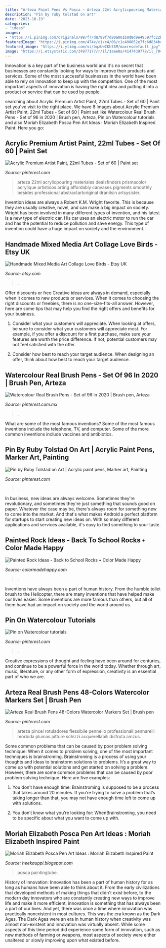 ```yaml
---
title: "Arteza Paint Pens Vs Posca ~ Arteza 22ml Acrylicpouring Materiales Dealsfinders Prismacolor Acrylique Artísticos Arting Affordably Canvases Pigments Smoothly Besides Professional Abstractartoriginal Dranitsin Artsysister"
description: "Pin by ruby tolstad on art"
date: "2023-10-19"
categories:
- "ideas"
images:
- "https://i.pinimg.com/originals/99/f7/d8/99f7d80a001b0d8d9e49597fc22b0e75.jpg"
featuredImage: "https://i.pinimg.com/474x/c1/c4/06/c1c406052e7fc6d834bcf533234fccb6.jpg"
featured_image: "https://i.ytimg.com/vi/bqzbwCKh53M/maxresdefault.jpg"
image: "https://i.etsystatic.com/34977177/r/il/1aae0a/4147439778/il_794xN.4147439778_krk0.jpg"
---
```



Innovation is a key part of the business world and it's no secret that businesses are constantly looking for ways to improve their products and services. Some of the most successful businesses in the world have been able to rely on innovation to keep up with the competition. One of the most important aspects of innovation is having the right idea and putting it into a product or service that can be used by people.

	

		
searching about Acrylic Premium Artist Paint, 22ml Tubes - Set of 60 | Paint set you've visit to the right place. We have 8 Images about Acrylic Premium Artist Paint, 22ml Tubes - Set of 60 | Paint set like Watercolour Real Brush Pens - Set of 96 in 2020 | Brush pen, Arteza, Pin on Watercolour tutorials and also Moriah Elizabeth Posca Pen Art Ideas : Moriah Elizabeth Inspired Paint. Here you go:
		
    
## Acrylic Premium Artist Paint, 22ml Tubes - Set Of 60 | Paint Set

<img loading=lazy src="https://i.pinimg.com/originals/99/f7/d8/99f7d80a001b0d8d9e49597fc22b0e75.jpg" onerror="this.onerror=null;this.src='https://tse1.mm.bing.net/th?id=OIP.QnDsAEvrUaHI9l-Bh1n-EAHaHa&amp;pid=15.1';" alt="Acrylic Premium Artist Paint, 22ml Tubes - Set of 60 | Paint set">

_Source: pinterest.com_

>arteza 22ml acrylicpouring materiales dealsfinders prismacolor acrylique artísticos arting affordably canvases pigments smoothly besides professional abstractartoriginal dranitsin artsysister. 

	

Invention ideas are always a Robert K.M. Wright favorite. This is because they are usually creative, novel, and can make a big impact on society. Wright has been involved in many different types of invention, and his latest is a new type of electric car. His car uses an electric motor to run the car and has the potential to reduce pollution and save energy. This type of invention could have a huge impact on society and the environment.

    
## Handmade Mixed Media Art Collage Love Birds - Etsy UK

<img loading=lazy src="https://i.etsystatic.com/34977177/r/il/1aae0a/4147439778/il_794xN.4147439778_krk0.jpg" onerror="this.onerror=null;this.src='https://tse4.mm.bing.net/th?id=OIP.OxrG4a9MxPN_q0fVZUOacAHaFP&amp;pid=15.1';" alt="Handmade Mixed Media Art Collage Love Birds - Etsy UK">

_Source: etsy.com_

>. 

	

Offer discounts or free
Creative ideas are always in demand, especially when it comes to new products or services. When it comes to choosing the right discounts or freebies, there is no one-size-fits-all answer. However, here are some tips that may help you find the right offers and benefits for your business.
1) Consider what your customers will appreciate. When looking at offers, be sure to consider what your customers will appreciate most. For example, if you offer a discount for a first purchase, make sure your features are worth the price difference. If not, potential customers may not feel satisfied with the offer.

2) Consider how best to reach your target audience. When designing an offer, think about how best to reach your target audience.

    
## Watercolour Real Brush Pens - Set Of 96 In 2020 | Brush Pen, Arteza

<img loading=lazy src="https://i.pinimg.com/736x/e9/fd/7d/e9fd7d602e15268af9c25dc093878605.jpg" onerror="this.onerror=null;this.src='https://tse1.mm.bing.net/th?id=OIP.8Fpo4qDKKG6FjAnwEjZ8WgHaHa&amp;pid=15.1';" alt="Watercolour Real Brush Pens - Set of 96 in 2020 | Brush pen, Arteza">

_Source: pinterest.com.mx_

>. 

	

What are some of the most famous inventions?
Some of the most famous inventions include the telephone, TV, and computer. Some of the more common inventions include vaccines and antibiotics.

    
## Pin By Ruby Tolstad On Art | Acrylic Paint Pens, Marker Art, Painting

<img loading=lazy src="https://i.pinimg.com/474x/9e/77/21/9e77215813164c5c35b3c92f1cf2dbcd.jpg" onerror="this.onerror=null;this.src='https://tse1.mm.bing.net/th?id=OIP.WGFbTS8Yb2NG1SVhVosB5AAAAA&amp;pid=15.1';" alt="Pin by Ruby Tolstad on Art | Acrylic paint pens, Marker art, Painting">

_Source: pinterest.com_

>. 

	

In business, new ideas are always welcome. Sometimes they're revolutionary, and sometimes they're just something that sounds good on paper. Whatever the case may be, there's always room for something new to come into the market. And that's what makes Android a perfect platform for startups to start creating new ideas on. With so many different applications and services available, it's easy to find something to your taste.

    
## Painted Rock Ideas - Back To School Rocks • Color Made Happy

<img loading=lazy src="https://colormadehappy.com/wp-content/uploads/2019/08/School-Supplies-Painted-Rocks.jpg" onerror="this.onerror=null;this.src='https://tse4.mm.bing.net/th?id=OIP.LkE8TNXXSQXVhO3rHI7HOwHaHa&amp;pid=15.1';" alt="Painted Rock Ideas - Back to School Rocks • Color Made Happy">

_Source: colormadehappy.com_

>. 

	

Inventions have always been a part of human history. From the humble toilet brush to the Helicopter, there are many inventions that have helped make our lives easier. Some inventions are more famous than others, but all of them have had an impact on society and the world around us.

    
## Pin On Watercolour Tutorials

<img loading=lazy src="https://i.pinimg.com/originals/9e/83/8b/9e838b27389ffa93fdcb31ba772e38ea.jpg" onerror="this.onerror=null;this.src='https://tse4.mm.bing.net/th?id=OIP.8OiyJnl5cTOB5UH2aCF-4AHaEK&amp;pid=15.1';" alt="Pin on Watercolour tutorials">

_Source: pinterest.com_

>. 

	

Creative expressions of thought and feeling have been around for centuries, and continue to be a powerful force in the world today. Whether through art, music, literature, or any other form of expression, creativity is an essential part of who we are.

    
## Arteza Real Brush Pens 48-Colors Watercolor Markers Set | Brush Pen

<img loading=lazy src="https://i.pinimg.com/474x/c1/c4/06/c1c406052e7fc6d834bcf533234fccb6.jpg" onerror="this.onerror=null;this.src='https://tse4.mm.bing.net/th?id=OIP.SuMtwqv_r6NlQvHs4xW6AwAAAA&amp;pid=15.1';" alt="Arteza Real Brush Pens 48-Colors Watercolor Markers Set | Brush pen">

_Source: pinterest.com_

>arteza pincel rotuladores flessibile pennello professionali pennarelli morbida plumas pitture schizzi acquerellabili disfruta amzus. 

	

Some common problems that can be caused by poor problem solving technique:
When it comes to problem solving, one of the most important techniques is brainstroming. Brainstroming is a process of using your thoughts and ideas to brainstorm solutions to problems. It’s a great way to come up with potential solutions and get started on solving a problem. However, there are some common problems that can be caused by poor problem solving technique. Here are five examples:
1) You don’t have enough time: Brainstroming is supposed to be a process that takes around 20 minutes. If you’re trying to solve a problem that’s taking longer than that, you may not have enough time left to come up with solutions.

2) You don’t know what you’re looking for: WhenBrainstroming, you need to be specific about what you want to come up with.

    
## Moriah Elizabeth Posca Pen Art Ideas : Moriah Elizabeth Inspired Paint

<img loading=lazy src="https://i.ytimg.com/vi/bqzbwCKh53M/maxresdefault.jpg" onerror="this.onerror=null;this.src='https://tse2.mm.bing.net/th?id=OIP.M_eYKBHGx-uI2b4mkxj6NAHaEK&amp;pid=15.1';" alt="Moriah Elizabeth Posca Pen Art Ideas : Moriah Elizabeth Inspired Paint">

_Source: heekauppi.blogspot.com_

>posca paintingtube. 

	

History of innovation:
Innovation has been a part of human history for as long as humans have been able to think about it. From the early civilizations that developed methods of making things that didn't exist before, to the modern day innovators who are constantly creating new ways to improve life and make it more efficient, innovation is something that has always been a part of our lives. And yet, there was once a time where innovation was practically nonexistent in most cultures. This was the era known as the Dark Ages.
The Dark Ages were an era in human history when creativity was almost non-existent and innovation was virtually absent. While some aspects of this time period did experience some form of innovation, such as new methods of farming or weapons, most aspects of society were either unaltered or slowly improving upon what existed before.

